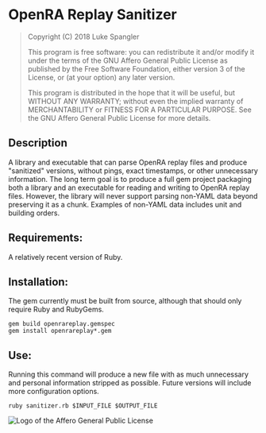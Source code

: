 # OpenRA Replay Sanitizer
>    Copyright (C) 2018  Luke Spangler
>
>    This program is free software: you can redistribute it and/or modify
>    it under the terms of the GNU Affero General Public License as
>    published by the Free Software Foundation, either version 3 of the
>    License, or (at your option) any later version.
>
>    This program is distributed in the hope that it will be useful,
>    but WITHOUT ANY WARRANTY; without even the implied warranty of
>    MERCHANTABILITY or FITNESS FOR A PARTICULAR PURPOSE.  See the
>    GNU Affero General Public License for more details.

## Description
A library and executable that can parse OpenRA replay files and produce "sanitized" versions, without pings, exact timestamps, or other unnecessary information. The long term goal is to produce a full gem project packaging both a library and an executable for reading and writing  to OpenRA replay files. However, the library will never support parsing non-YAML data beyond preserving it as a chunk. Examples of non-YAML data includes unit and building orders.

## Requirements:
A relatively recent version of Ruby.

## Installation:
The gem currently must be built from source, although that should only require Ruby and RubyGems.

```
gem build openrareplay.gemspec
gem install openrareplay*.gem
```

## Use:
Running this command will produce a new file with as much unnecessary and personal information stripped as possible. Future versions will include more configuration options.

```
ruby sanitizer.rb $INPUT_FILE $OUTPUT_FILE
```

![Logo of the Affero General Public License](https://www.gnu.org/graphics/agplv3-155x51.png)

